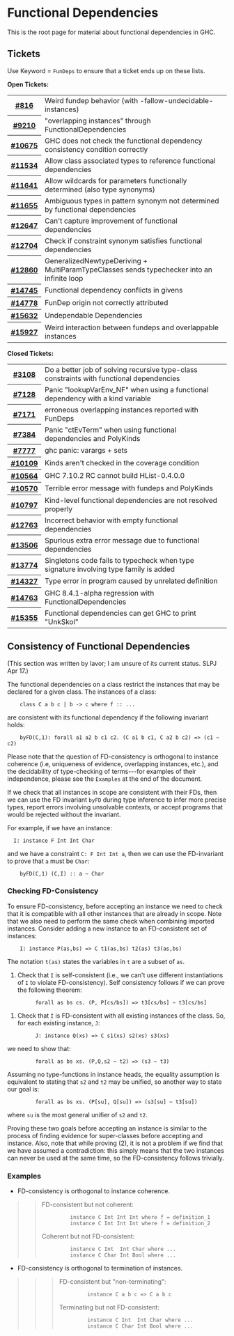 # Functional Dependencies


This is the root page for material about functional dependencies in GHC.

## Tickets



Use Keyword = `FunDeps` to ensure that a ticket ends up on these lists.



**Open Tickets:**

<table><tr><th><a href="https://gitlab.haskell.org//ghc/ghc/issues/816">#816</a></th>
<td>Weird fundep behavior (with -fallow-undecidable-instances)</td></tr>
<tr><th><a href="https://gitlab.haskell.org//ghc/ghc/issues/9210">#9210</a></th>
<td>&quot;overlapping instances&quot; through FunctionalDependencies</td></tr>
<tr><th><a href="https://gitlab.haskell.org//ghc/ghc/issues/10675">#10675</a></th>
<td>GHC does not check the functional dependency consistency condition correctly</td></tr>
<tr><th><a href="https://gitlab.haskell.org//ghc/ghc/issues/11534">#11534</a></th>
<td>Allow class associated types to reference functional dependencies</td></tr>
<tr><th><a href="https://gitlab.haskell.org//ghc/ghc/issues/11641">#11641</a></th>
<td>Allow wildcards for parameters functionally determined (also type synonyms)</td></tr>
<tr><th><a href="https://gitlab.haskell.org//ghc/ghc/issues/11655">#11655</a></th>
<td>Ambiguous types in pattern synonym not determined by functional dependencies</td></tr>
<tr><th><a href="https://gitlab.haskell.org//ghc/ghc/issues/12647">#12647</a></th>
<td>Can&apos;t capture improvement of functional dependencies</td></tr>
<tr><th><a href="https://gitlab.haskell.org//ghc/ghc/issues/12704">#12704</a></th>
<td>Check if constraint synonym satisfies functional dependencies</td></tr>
<tr><th><a href="https://gitlab.haskell.org//ghc/ghc/issues/12860">#12860</a></th>
<td>GeneralizedNewtypeDeriving + MultiParamTypeClasses sends typechecker into an infinite loop</td></tr>
<tr><th><a href="https://gitlab.haskell.org//ghc/ghc/issues/14745">#14745</a></th>
<td>Functional dependency conflicts in givens</td></tr>
<tr><th><a href="https://gitlab.haskell.org//ghc/ghc/issues/14778">#14778</a></th>
<td>FunDep origin not correctly attributed</td></tr>
<tr><th><a href="https://gitlab.haskell.org//ghc/ghc/issues/15632">#15632</a></th>
<td>Undependable Dependencies</td></tr>
<tr><th><a href="https://gitlab.haskell.org//ghc/ghc/issues/15927">#15927</a></th>
<td>Weird interaction between fundeps and overlappable instances</td></tr></table>




**Closed Tickets:**

<table><tr><th><a href="https://gitlab.haskell.org//ghc/ghc/issues/3108">#3108</a></th>
<td>Do a better job of solving recursive type-class constraints with functional dependencies</td></tr>
<tr><th><a href="https://gitlab.haskell.org//ghc/ghc/issues/7128">#7128</a></th>
<td>Panic &quot;lookupVarEnv_NF&quot; when using a functional dependency with a kind variable</td></tr>
<tr><th><a href="https://gitlab.haskell.org//ghc/ghc/issues/7171">#7171</a></th>
<td>erroneous overlapping instances reported with FunDeps</td></tr>
<tr><th><a href="https://gitlab.haskell.org//ghc/ghc/issues/7384">#7384</a></th>
<td>Panic &quot;ctEvTerm&quot; when using functional dependencies and PolyKinds</td></tr>
<tr><th><a href="https://gitlab.haskell.org//ghc/ghc/issues/7777">#7777</a></th>
<td>ghc panic: varargs + sets</td></tr>
<tr><th><a href="https://gitlab.haskell.org//ghc/ghc/issues/10109">#10109</a></th>
<td>Kinds aren&apos;t checked in the coverage condition</td></tr>
<tr><th><a href="https://gitlab.haskell.org//ghc/ghc/issues/10564">#10564</a></th>
<td>GHC 7.10.2 RC cannot build HList-0.4.0.0</td></tr>
<tr><th><a href="https://gitlab.haskell.org//ghc/ghc/issues/10570">#10570</a></th>
<td>Terrible error message with fundeps and PolyKinds</td></tr>
<tr><th><a href="https://gitlab.haskell.org//ghc/ghc/issues/10797">#10797</a></th>
<td>Kind-level functional dependencies are not resolved properly</td></tr>
<tr><th><a href="https://gitlab.haskell.org//ghc/ghc/issues/12763">#12763</a></th>
<td>Incorrect behavior with empty functional dependencies</td></tr>
<tr><th><a href="https://gitlab.haskell.org//ghc/ghc/issues/13506">#13506</a></th>
<td>Spurious extra error message due to functional dependencies</td></tr>
<tr><th><a href="https://gitlab.haskell.org//ghc/ghc/issues/13774">#13774</a></th>
<td>Singletons code fails to typecheck when type signature involving type family is added</td></tr>
<tr><th><a href="https://gitlab.haskell.org//ghc/ghc/issues/14327">#14327</a></th>
<td>Type error in program caused by unrelated definition</td></tr>
<tr><th><a href="https://gitlab.haskell.org//ghc/ghc/issues/14763">#14763</a></th>
<td>GHC 8.4.1-alpha regression with FunctionalDependencies</td></tr>
<tr><th><a href="https://gitlab.haskell.org//ghc/ghc/issues/15355">#15355</a></th>
<td>Functional dependencies can get GHC to print &quot;UnkSkol&quot;</td></tr></table>



## Consistency of Functional Dependencies


(This section was written by Iavor; I am unsure of its current status. SLPJ Apr 17.)


The functional dependencies on a class restrict the instances that may
be declared for a given class.  The instances of a class:

```wiki
    class C a b c | b -> c where f :: ...
```


are consistent with its functional dependency if the following invariant holds:

```wiki
    byFD(C,1): forall a1 a2 b c1 c2. (C a1 b c1, C a2 b c2) => (c1 ~ c2)
```


Please note that the question of FD-consistency is orthogonal to
instance coherence (i.e, uniqueness of evidence, overlapping instances,
etc.), and the decidability of type-checking of terms---for examples
of their independence, please see the `Examples` at the end of the document.


If we check that all instances in scope are consistent with their FDs,
then we can use the FD invariant `byFD` during type inference to
infer more precise types, report errors involving unsolvable contexts,
or accept programs that would be rejected without the invariant.


For example, if we have an instance:

```wiki
  I: instance F Int Int Char
```


and we have a constraint `C: F Int Int a`, then we can use the
FD-invariant to prove that `a` must be `Char`:

```wiki
    byFD(C,1) (C,I) :: a ~ Char
```

### Checking FD-Consistency


To ensure FD-consistency, before accepting an instance we need to check
that it is compatible with all other instances that are already in
scope.  Note that we also need to perform the same check when combining
imported instances.  Consider adding a new instance to an FD-consistent
set of instances:

```wiki
    I: instance P(as,bs) => C t1(as,bs) t2(as) t3(as,bs)
```


The notation `t(as)` states the variables in `t` are a subset of `as`.

1. Check that `I` is self-consistent (i.e., we can't use different
  instantiations of `I` to violate FD-consistency).  Self consistency
  follows if we can prove the following theorem:

  ```wiki
           forall as bs cs. (P, P[cs/bs]) => t3[cs/bs] ~ t3[cs/bs]
  ```
1. Check that `I` is FD-consistent with all existing instances of the class.
  So, for each existing instance, `J`:

  ```wiki
           J: instance Q(xs) => C s1(xs) s2(xs) s3(xs)
  ```

  we need to show that:

  ```wiki
           forall as bs xs. (P,Q,s2 ~ t2) => (s3 ~ t3)
  ```

  Assuming no type-functions in instance heads, the equality
  assumption is equivalent to stating that `s2` and `t2` may be
  unified, so another way to state our goal is:

  ```wiki
           forall as bs xs. (P[su], Q[su]) => (s3[su] ~ t3[su])
  ```

  where `su` is the most general unifier of `s2` and `t2`.


Proving these two goals before accepting an instance is similar to
the process of finding evidence for super-classes before accepting
and instance.  Also, note that while proving (2), it is not a problem
if we find that we have assumed a contradiction:  this simply means
that the two instances can never be used at the same time, so
the FD-consistency follows trivially.


### Examples


- FD-consistency is orthogonal to instance coherence.

>
> >
> >
> > FD-consistent but not coherent:
> >
> >
> > ```wiki
> >          instance C Int Int Int where f = definition_1
> >          instance C Int Int Int where f = definition_2
> > ```
> >
> >
> > Coherent but not FD-consistent:
> >
> >
> > ```wiki
> >          instance C Int  Int Char where ...
> >          instance C Char Int Bool where ...
> > ```
>
>

- FD-consistency is orthogonal to termination of instances.

>
> >
> > >
> > >
> > > FD-consistent but "non-terminating":
> > >
> > >
> > > ```wiki
> > >          instance C a b c => C a b c
> > > ```
> > >
> > >
> > > Terminating but not FD-consistent:
> > >
> > >
> > > ```wiki
> > >          instance C Int  Int Char where ...
> > >          instance C Char Int Bool where ...
> > > ```
> >
> >
>

